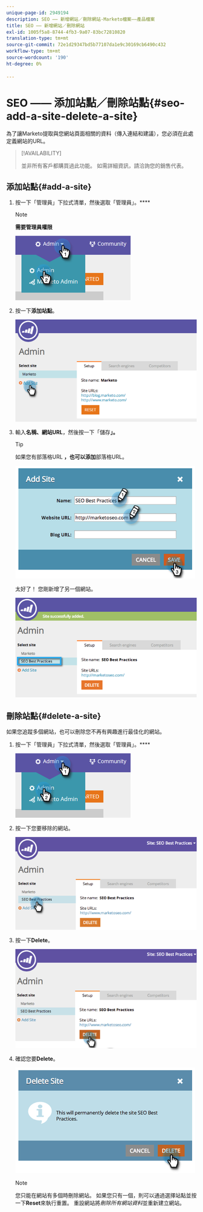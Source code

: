 ```yaml
---
unique-page-id: 2949194
description: SEO —— 新增網站／刪除網站-Marketo檔案——產品檔案
title: SEO —— 新增網站／刪除網站
exl-id: 1005f5a8-8744-4fb3-9a07-83bc72810820
translation-type: tm+mt
source-git-commit: 72e1d29347bd5b77107da1e9c30169cb6490c432
workflow-type: tm+mt
source-wordcount: '190'
ht-degree: 0%

---
```


# SEO —— 添加站點／刪除站點{#seo-add-a-site-delete-a-site}

為了讓Marketo提取與您網站頁面相關的資料（傳入連結和建議），您必須在此處定義網站的URL。

>[!AVAILABILITY]
>
>並非所有客戶都購買過此功能。 如需詳細資訊，請洽詢您的銷售代表。

## 添加站點{#add-a-site}

1. 按一下「管理員」下拉式清單，然後選取「管理員」。****

   >[!NOTE]
   >
   >**需要管理員權限**

   ![](assets/one.png)

1. 按一下&#x200B;**添加站點**。

   ![](assets/two.png)

1. 輸入&#x200B;**名稱、網站URL**，然後按一下「儲存&#x200B;**」。**

   >[!TIP]
   >
   >如果您有部落格URL **，也可以添加**&#x200B;部落格URL。

   ![](assets/image2014-9-17-21-3a19-3a51.png)

   太好了！ 您剛新增了另一個網站。

   ![](assets/four.png)

## 刪除站點{#delete-a-site}

如果您追蹤多個網站，也可以刪除您不再有興趣進行最佳化的網站。

1. 按一下「管理員」下拉式清單，然後選取「管理員」。****

   ![](assets/one.png)

1. 按一下您要移除的網站。

   ![](assets/six.png)

1. 按一下&#x200B;**Delete**。

   ![](assets/seven.png)

1. 確認您要&#x200B;**Delete**。

   ![](assets/image2014-9-17-21-3a21-3a22.png)

   >[!NOTE]
   >
   >您只能在網站有多個時刪除網站。 如果您只有一個，則可以通過選擇站點並按一下&#x200B;**Reset**&#x200B;來執行重置。 重設網站將&#x200B;_刪除所有網站資料_&#x200B;並重新建立網站。
